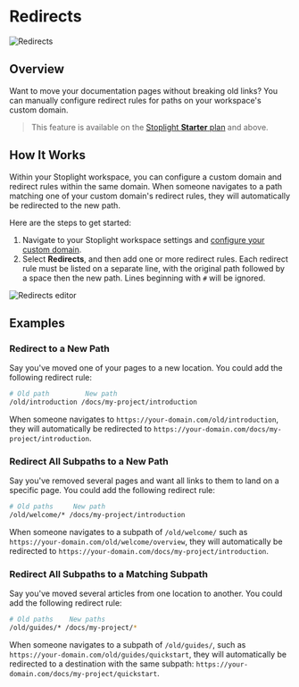 # Redirects

![Redirects](https://stoplight.io/api/v1/projects/cHJqOjI/images/U8WhIievrnY)

## Overview

Want to move your documentation pages without breaking old links? You can manually configure redirect rules for paths on your workspace's custom domain.

> This feature is available on the [Stoplight **Starter** plan](https://stoplight.io/pricing/) and above.

## How It Works

Within your Stoplight workspace, you can configure a custom domain and redirect rules within the same domain. When someone navigates to a path matching one of your custom domain's redirect rules, they will automatically be redirected to the new path. 

Here are the steps to get started:

1. Navigate to your Stoplight workspace settings and [configure your custom domain](../2.-workspaces/j.custom-domains.md).
2. Select **Redirects**, and then add one or more redirect rules. Each redirect rule must be listed on a separate line, with the original path followed by a space then the new path. Lines beginning with `#` will be ignored.

![Redirects editor](https://stoplight.io/api/v1/projects/cHJqOjI/images/d6KLm6WIohc)

## Examples

### Redirect to a New Path

Say you've moved one of your pages to a new location. You could add the following redirect rule:

```bash
# Old path         New path
/old/introduction /docs/my-project/introduction
```

When someone navigates to `https://your-domain.com/old/introduction`, they will automatically be redirected to `https://your-domain.com/docs/my-project/introduction`.

### Redirect All Subpaths to a New Path

Say you've removed several pages and want all links to them to land on a specific page. You could add the following redirect rule:

```bash
# Old paths     New path
/old/welcome/* /docs/my-project/introduction
```

When someone navigates to a subpath of `/old/welcome/` such as `https://your-domain.com/old/welcome/overview`, they will automatically be redirected to `https://your-domain.com/docs/my-project/introduction`.

### Redirect All Subpaths to a Matching Subpath

Say you've moved several articles from one location to another. You could add the following redirect rule:

```bash
# Old paths    New paths
/old/guides/* /docs/my-project/*
```

When someone navigates to a subpath of `/old/guides/`, such as `https://your-domain.com/old/guides/quickstart`, they will automatically be redirected to a destination with the same subpath: `https://your-domain.com/docs/my-project/quickstart`.
